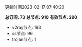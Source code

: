 更新时间2023-02-17 07:40:20

**总订阅: 73**
**总节点: 910**
**有效节点: 290**
- v2ray节点: 193
- ss节点: 96
- trojan节点: 1
